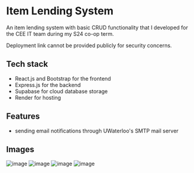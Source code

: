 # Item Lending System

An item lending system with basic CRUD functionality that I developed for the CEE IT team during my S24 co-op term.

Deployment link cannot be provided publicly for security concerns.

## Tech stack
- React.js and Bootstrap for the frontend
- Express.js for the backend
- Supabase for cloud database storage
- Render for hosting

## Features
- sending email notifications through UWaterloo's SMTP mail server

## Images
![image](https://github.com/user-attachments/assets/4638fe32-b1ed-47f8-b8c3-dce27be8cf5e)
![image](https://github.com/user-attachments/assets/db6e7ecb-f295-4d13-888a-acd7b4545fb4)
![image](https://github.com/user-attachments/assets/b1545528-0935-41bd-9617-cbb192763121)
![image](https://github.com/user-attachments/assets/4f7d4bc0-5421-46fb-b7d6-8477c725db2b)


